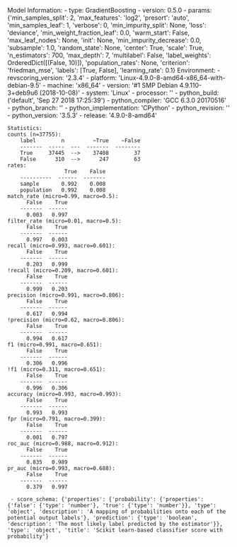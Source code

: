 Model Information:
	 - type: GradientBoosting
	 - version: 0.5.0
	 - params: {'min_samples_split': 2, 'max_features': 'log2', 'presort': 'auto', 'min_samples_leaf': 1, 'verbose': 0, 'min_impurity_split': None, 'loss': 'deviance', 'min_weight_fraction_leaf': 0.0, 'warm_start': False, 'max_leaf_nodes': None, 'init': None, 'min_impurity_decrease': 0.0, 'subsample': 1.0, 'random_state': None, 'center': True, 'scale': True, 'n_estimators': 700, 'max_depth': 7, 'multilabel': False, 'label_weights': OrderedDict([(False, 10)]), 'population_rates': None, 'criterion': 'friedman_mse', 'labels': [True, False], 'learning_rate': 0.1}
	Environment:
	 - revscoring_version: '2.3.4'
	 - platform: 'Linux-4.9.0-8-amd64-x86_64-with-debian-9.5'
	 - machine: 'x86_64'
	 - version: '#1 SMP Debian 4.9.110-3+deb9u6 (2018-10-08)'
	 - system: 'Linux'
	 - processor: ''
	 - python_build: ('default', 'Sep 27 2018 17:25:39')
	 - python_compiler: 'GCC 6.3.0 20170516'
	 - python_branch: ''
	 - python_implementation: 'CPython'
	 - python_revision: ''
	 - python_version: '3.5.3'
	 - release: '4.9.0-8-amd64'
	
	Statistics:
	counts (n=37755):
		label        n         ~True    ~False
		-------  -----  ---  -------  --------
		True     37445  -->    37408        37
		False      310  -->      247        63
	rates:
		              True    False
		----------  ------  -------
		sample       0.992    0.008
		population   0.992    0.008
	match_rate (micro=0.99, macro=0.5):
		  False    True
		-------  ------
		  0.003   0.997
	filter_rate (micro=0.01, macro=0.5):
		  False    True
		-------  ------
		  0.997   0.003
	recall (micro=0.993, macro=0.601):
		  False    True
		-------  ------
		  0.203   0.999
	!recall (micro=0.209, macro=0.601):
		  False    True
		-------  ------
		  0.999   0.203
	precision (micro=0.991, macro=0.806):
		  False    True
		-------  ------
		  0.617   0.994
	!precision (micro=0.62, macro=0.806):
		  False    True
		-------  ------
		  0.994   0.617
	f1 (micro=0.991, macro=0.651):
		  False    True
		-------  ------
		  0.306   0.996
	!f1 (micro=0.311, macro=0.651):
		  False    True
		-------  ------
		  0.996   0.306
	accuracy (micro=0.993, macro=0.993):
		  False    True
		-------  ------
		  0.993   0.993
	fpr (micro=0.791, macro=0.399):
		  False    True
		-------  ------
		  0.001   0.797
	roc_auc (micro=0.988, macro=0.912):
		  False    True
		-------  ------
		  0.835   0.989
	pr_auc (micro=0.993, macro=0.688):
		  False    True
		-------  ------
		  0.379   0.997
	
	 - score_schema: {'properties': {'probability': {'properties': {'false': {'type': 'number'}, 'true': {'type': 'number'}}, 'type': 'object', 'description': 'A mapping of probabilities onto each of the potential output labels'}, 'prediction': {'type': 'boolean', 'description': 'The most likely label predicted by the estimator'}}, 'type': 'object', 'title': 'Scikit learn-based classifier score with probability'}

